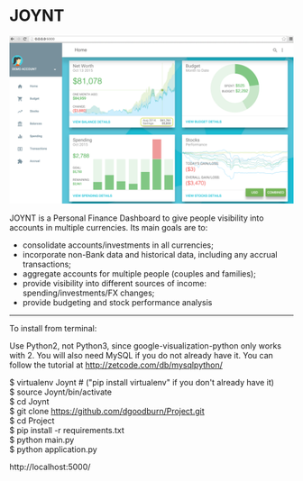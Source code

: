 # JOYNT

![Alt text](https://github.com/dgoodburn/Project/blob/master/Demo_Screenshot.png "Demo")

JOYNT is a Personal Finance Dashboard to give people visibility into accounts in multiple currencies. Its main goals are to:
- consolidate accounts/investments in all currencies;
- incorporate non-Bank data and historical data, including any accrual transactions;
- aggregate accounts for multiple people (couples and families);
- provide visibility into different sources of income: spending/investments/FX changes;
- provide budgeting and stock performance analysis


---

To install from terminal:

Use Python2, not Python3, since google-visualization-python only works with 2.
You will also need MySQL if you do not already have it. You can follow the tutorial at http://zetcode.com/db/mysqlpython/

$ virtualenv Joynt # ("pip install virtualenv" if you don't already have it)  
$ source Joynt/bin/activate  
$ cd Joynt  
$ git clone https://github.com/dgoodburn/Project.git  
$ cd Project  
$ pip install -r requirements.txt  
$ python main.py  
$ python application.py  


http://localhost:5000/
